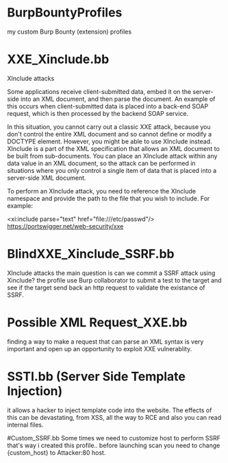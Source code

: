 # BurpBountyProfiles
my custom Burp Bounty (extension) profiles

# XXE_Xinclude.bb
XInclude attacks

Some applications receive client-submitted data, embed it on the server-side into an XML document, and then parse the document. An example of this occurs when client-submitted data is placed into a back-end SOAP request, which is then processed by the backend SOAP service.

In this situation, you cannot carry out a classic XXE attack, because you don't control the entire XML document and so cannot define or modify a DOCTYPE element. However, you might be able to use XInclude instead. XInclude is a part of the XML specification that allows an XML document to be built from sub-documents. You can place an XInclude attack within any data value in an XML document, so the attack can be performed in situations where you only control a single item of data that is placed into a server-side XML document.

To perform an XInclude attack, you need to reference the XInclude namespace and provide the path to the file that you wish to include. For example:

<foo xmlns:xi="http://www.w3.org/2001/XInclude"><xi:include parse="text" href="file:///etc/passwd"/></foo> 
https://portswigger.net/web-security/xxe 

# BlindXXE_Xinclude_SSRF.bb
XInclude attacks 
the main question is can we commit a SSRF attack  using Xinclude? the profile use Burp collaborator to submit a test to the target and see if the target send back an http request to validate the existance of SSRF.

# Possible XML Request_XXE.bb
finding a way to make a request that can parse an XML syntax is very important and open up an opportunity to exploit XXE vulnerablity.

# SSTI.bb (Server Side Template Injection)
 it allows a hacker to inject template  code into the website. The effects of this can be devastating, from XSS,  all the way to RCE and also you can read internal files.

#Custom_SSRF.bb
Some times we need to customize host to perform SSRF that's way i created this profile.. before launching scan you need to change {custom_host} to Attacker:80 host.
